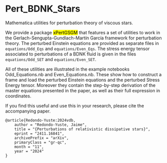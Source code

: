 # Pert_BDNK_Stars
Mathematica utilities for perturbation theory of viscous stars. 

We provide a package <mark>xPertGSGM</mark> that features a set of utilities to work in the Gerlach-Sengupta-Gundlach-Martín García framework for perturbation theory. 
The perturbed Einstein equations are provided as separate files in `equations/Odd_Eqs` and `equations/Even_Eqs`. 
The stress energy tensor associated to perturbations of a BDNK fluid is given in the files `equations/Odd_SET` and `equations/Even_SET`. 

All of these utilities are illustrated in the example notebooks Odd_Equations.nb and Even_Equations.nb. 
These show how to construct a frame and load the perturbed Einstein equations and the perturbed Stress Energy tensor.
Moreover they contain the step-by-step derivation of the master equations presented in the paper, as well as their full expression in coordinates.

If you find this useful and use this in your research, please cite the accompanying paper.

```
@article{Redondo-Yuste:2024vdb,
    author = "Redondo-Yuste, Jaime",
    title = "{Perturbations of relativistic dissipative stars}",
    eprint = "2411.16841",
    archivePrefix = "arXiv",
    primaryClass = "gr-qc",
    month = "11",
    year = "2024"
}
```
